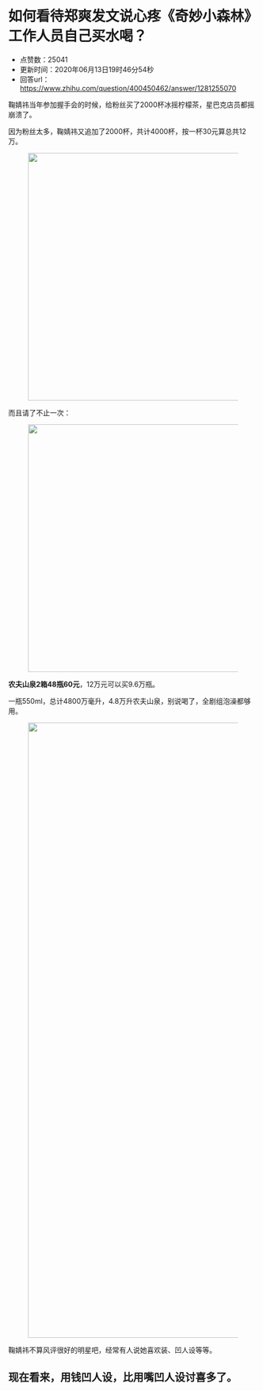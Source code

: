 # 如何看待郑爽发文说心疼《奇妙小森林》工作人员自己买水喝？
- 点赞数：25041
- 更新时间：2020年06月13日19时46分54秒
- 回答url：https://www.zhihu.com/question/400450462/answer/1281255070
<body>
 <p data-pid="mCn8jIWy">鞠婧祎当年参加握手会的时候，给粉丝买了2000杯冰摇柠檬茶，星巴克店员都摇崩溃了。</p>
 <p data-pid="t8PDduWH">因为粉丝太多，鞠婧祎又追加了2000杯，共计4000杯，按一杯30元算总共12万。</p>
 <figure data-size="normal">
  <img src="https://picx.zhimg.com/50/v2-8c56081817751c0be3c91483e1d7aa31_720w.jpg?source=1940ef5c" data-rawwidth="500" data-rawheight="740" data-size="normal" data-original-token="v2-c264d124c468c20521f74a5fba469027" data-default-watermark-src="https://picx.zhimg.com/50/v2-85a16ad0f88a38ec58b78da6d080b1b6_720w.jpg?source=1940ef5c" class="origin_image zh-lightbox-thumb" width="500" data-original="https://pic1.zhimg.com/v2-8c56081817751c0be3c91483e1d7aa31_r.jpg?source=1940ef5c">
 </figure>
 <p data-pid="DmnZpy9m">而且请了不止一次：</p>
 <figure data-size="normal">
  <img src="https://picx.zhimg.com/50/v2-3f23cc6591cb527966acf5a9615130a7_720w.jpg?source=1940ef5c" data-rawwidth="500" data-rawheight="489" data-size="normal" data-original-token="v2-53c29afb7a52845b4df7f2dd750c3339" data-default-watermark-src="https://picx.zhimg.com/50/v2-b1d0a38a8fa661256776e893b246eca1_720w.jpg?source=1940ef5c" class="origin_image zh-lightbox-thumb" width="500" data-original="https://pica.zhimg.com/v2-3f23cc6591cb527966acf5a9615130a7_r.jpg?source=1940ef5c">
 </figure>
 <p data-pid="lw2bz2IO"><b>农夫山泉2箱48瓶60元</b>，12万元可以买9.6万瓶。</p>
 <p data-pid="zBIAZ-Xw">一瓶550ml，总计4800万毫升，4.8万升农夫山泉，别说喝了，全剧组泡澡都够用。</p>
 <figure data-size="normal">
  <img src="https://pic1.zhimg.com/50/v2-67298518cf7dc4a832ecea411ba40d3b_720w.jpg?source=1940ef5c" data-rawwidth="1242" data-rawheight="530" data-size="normal" data-original-token="v2-5e48782f1b967e212cff8e8fa3b4660f" data-default-watermark-src="https://pica.zhimg.com/50/v2-0be2d8873ccca2ecdbb50b532a615d96_720w.jpg?source=1940ef5c" class="origin_image zh-lightbox-thumb" width="1242" data-original="https://picx.zhimg.com/v2-67298518cf7dc4a832ecea411ba40d3b_r.jpg?source=1940ef5c">
 </figure>
 <p data-pid="S9jX5uO7">鞠婧祎不算风评很好的明星吧，经常有人说她喜欢装、凹人设等等。</p>
 <h2>现在看来，用钱凹人设，比用嘴凹人设讨喜多了。</h2>
</body>